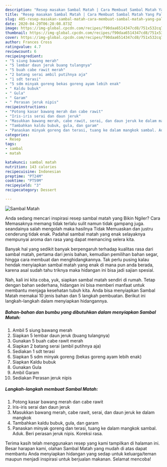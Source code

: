 ```yaml
---
description: "Resep masakan Sambal Matah | Cara Membuat Sambal Matah Yang Paling Enak"
title: "Resep masakan Sambal Matah | Cara Membuat Sambal Matah Yang Paling Enak"
slug: 405-resep-masakan-sambal-matah-cara-membuat-sambal-matah-yang-paling-enak
date: 2020-04-29T06:28:08.873Z
image: https://img-global.cpcdn.com/recipes/f90daa6514347cd8/751x532cq70/sambal-matah-foto-resep-utama.jpg
thumbnail: https://img-global.cpcdn.com/recipes/f90daa6514347cd8/751x532cq70/sambal-matah-foto-resep-utama.jpg
cover: https://img-global.cpcdn.com/recipes/f90daa6514347cd8/751x532cq70/sambal-matah-foto-resep-utama.jpg
author: Frances Cross
ratingvalue: 4.7
reviewcount: 6
recipeingredient:
- "5 siung bawang merah"
- "5 lembar daun jeruk buang tulangnya"
- "5 buah cabe rawit merah"
- "2 batang serai ambil putihnya aja"
- "1 sdt terasi"
- "5 sdm minyak goreng bekas goreng ayam lebih enak"
- " Kaldu bubuk"
- " Gula"
- " Garam"
- " Perasan jeruk nipis"
recipeinstructions:
- "Potong kasar bawang merah dan cabe rawit"
- "Iris-iris serai dan daun jeruk"
- "Masukkan bawang merah, cabe rawit, serai, dan daun jeruk ke dalam mangkok"
- "Tambahkan kaldu bubuk, gula, dan garam"
- "Panaskan minyak goreng dan terasi, tuang ke dalam mangkok sambal. Aduk. Beri perasan jeruk nipis. Koreksi rasa."
categories:
- Resep
tags:
- sambal
- matah

katakunci: sambal matah 
nutrition: 143 calories
recipecuisine: Indonesian
preptime: "PT24M"
cooktime: "PT59M"
recipeyield: "3"
recipecategory: Dessert

---
```



![Sambal Matah](https://img-global.cpcdn.com/recipes/f90daa6514347cd8/751x532cq70/sambal-matah-foto-resep-utama.jpg)

Anda sedang mencari inspirasi resep sambal matah yang Bikin Ngiler? Cara Memasaknya memang tidak terlalu sulit namun tidak gampang juga. seandainya salah mengolah maka hasilnya Tidak Memuaskan dan justru cenderung tidak enak. Padahal sambal matah yang enak selayaknya mempunyai aroma dan rasa yang dapat memancing selera kita.

Banyak hal yang sedikit banyak berpengaruh terhadap kualitas rasa dari sambal matah, pertama dari jenis bahan, kemudian pemilihan bahan segar, hingga cara membuat dan menghidangkannya. Tak perlu pusing kalau hendak menyiapkan sambal matah yang enak di mana pun anda berada, karena asal sudah tahu triknya maka hidangan ini bisa jadi sajian spesial.




Nah, kali ini kita coba, yuk, siapkan sambal matah sendiri di rumah. Tetap dengan bahan sederhana, hidangan ini bisa memberi manfaat untuk membantu menjaga kesehatan tubuh kita. Anda bisa menyiapkan Sambal Matah memakai 10 jenis bahan dan 5 langkah pembuatan. Berikut ini langkah-langkah dalam menyiapkan hidangannya.

<!--inarticleads1-->

##### Bahan-bahan dan bumbu yang dibutuhkan dalam menyiapkan Sambal Matah:

1. Ambil 5 siung bawang merah
1. Siapkan 5 lembar daun jeruk (buang tulangnya)
1. Gunakan 5 buah cabe rawit merah
1. Siapkan 2 batang serai (ambil putihnya aja)
1. Sediakan 1 sdt terasi
1. Siapkan 5 sdm minyak goreng (bekas goreng ayam lebih enak)
1. Siapkan  Kaldu bubuk
1. Gunakan  Gula
1. Ambil  Garam
1. Sediakan  Perasan jeruk nipis




<!--inarticleads2-->

##### Langkah-langkah membuat Sambal Matah:

1. Potong kasar bawang merah dan cabe rawit
1. Iris-iris serai dan daun jeruk
1. Masukkan bawang merah, cabe rawit, serai, dan daun jeruk ke dalam mangkok
1. Tambahkan kaldu bubuk, gula, dan garam
1. Panaskan minyak goreng dan terasi, tuang ke dalam mangkok sambal. Aduk. Beri perasan jeruk nipis. Koreksi rasa.




Terima kasih telah menggunakan resep yang kami tampilkan di halaman ini. Besar harapan kami, olahan Sambal Matah yang mudah di atas dapat membantu Anda menyiapkan hidangan yang sedap untuk keluarga/teman maupun menjadi inspirasi untuk berjualan makanan. Selamat mencoba!

